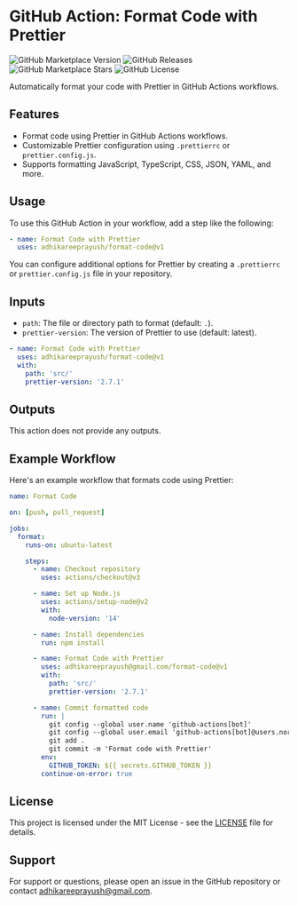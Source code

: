 # GitHub Action: Format Code with Prettier

![GitHub Marketplace Version](https://img.shields.io/github/v/release/adhikareeprayush/format-code?label=Version&logo=github)
![GitHub Releases](https://img.shields.io/github/downloads/adhikareeprayush/format-code/total?label=Downloads&logo=github)
![GitHub Marketplace Stars](https://img.shields.io/github/stars/adhikareeprayush/format-code?label=Stars&logo=github)
![GitHub License](https://img.shields.io/github/license/adhikareeprayush/format-code?label=License)

Automatically format your code with Prettier in GitHub Actions workflows.

## Features

- Format code using Prettier in GitHub Actions workflows.
- Customizable Prettier configuration using `.prettierrc` or `prettier.config.js`.
- Supports formatting JavaScript, TypeScript, CSS, JSON, YAML, and more.

## Usage

To use this GitHub Action in your workflow, add a step like the following:

```yaml
- name: Format Code with Prettier
  uses: adhikareeprayush/format-code@v1
```

You can configure additional options for Prettier by creating a `.prettierrc` or `prettier.config.js` file in your repository.

## Inputs

- `path`: The file or directory path to format (default: `.`).
- `prettier-version`: The version of Prettier to use (default: latest).

```yaml
- name: Format Code with Prettier
  uses: adhikareeprayush/format-code@v1
  with:
    path: 'src/'
    prettier-version: '2.7.1'
```

## Outputs

This action does not provide any outputs.

## Example Workflow

Here's an example workflow that formats code using Prettier:

```yaml
name: Format Code

on: [push, pull_request]

jobs:
  format:
    runs-on: ubuntu-latest

    steps:
      - name: Checkout repository
        uses: actions/checkout@v3

      - name: Set up Node.js
        uses: actions/setup-node@v2
        with:
          node-version: '14'

      - name: Install dependencies
        run: npm install

      - name: Format Code with Prettier
        uses: adhikareeprayush@gmail.com/format-code@v1
        with:
          path: 'src/'
          prettier-version: '2.7.1'

      - name: Commit formatted code
        run: |
          git config --global user.name 'github-actions[bot]'
          git config --global user.email 'github-actions[bot]@users.noreply.github.com'
          git add .
          git commit -m 'Format code with Prettier'
        env:
          GITHUB_TOKEN: ${{ secrets.GITHUB_TOKEN }}
        continue-on-error: true
```

## License

This project is licensed under the MIT License - see the [LICENSE](LICENSE) file for details.

## Support

For support or questions, please open an issue in the GitHub repository or contact [adhikareeprayush@gmail.com](mailto:adhikareeprayush@gmail.com).
